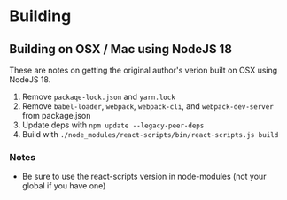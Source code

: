 # Building

## Building on OSX / Mac using NodeJS 18

These are notes on getting the original author's verion built on OSX using NodeJS 18.

1. Remove `packaqe-lock.json` and `yarn.lock`
1. Remove `babel-loader`, `webpack`, `webpack-cli`, and `webpack-dev-server` from package.json
1. Update deps with `npm update --legacy-peer-deps`
1. Build with `./node_modules/react-scripts/bin/react-scripts.js build`

### Notes

* Be sure to use the react-scripts version in node-modules (not your global if you have one)
